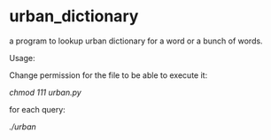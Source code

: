 urban_dictionary
================

a program to lookup urban dictionary for a word or a bunch of words.

Usage:

Change permission for the file to be able to execute it:

<i>chmod 111 urban.py</i>

for each query:

   <i> ./urban <query string></i>
